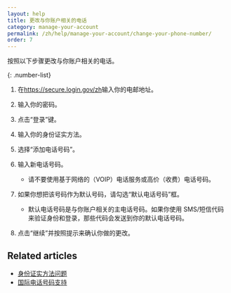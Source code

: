 ```yaml
---
layout: help
title: 更改与你账户相关的电话
category: manage-your-account
permalink: /zh/help/manage-your-account/change-your-phone-number/
order: 7
---
```

按照以下步骤更改与你账户相关的电话。

{: .number-list}

1. 在<https://secure.login.gov/zh>输入你的电邮地址。
2. 输入你的密码。
3. 点击“登录”键。
4. 输入你的身份证实方法。
5. 选择“添加电话号码”。
6. 输入新电话号码。

   * 请不要使用基于网络的（VOIP）电话服务或高价（收费）电话号码。
7. 如果你想把该号码作为默认号码，请勾选“默认电话号码”框。

   * 默认电话号码是与你账户相关的主电话号码。如果你使用 SMS/短信代码来验证身份和登录，那些代码会发送到你的默认电话号码。
8. 点击“继续”并按照提示来确认你做的更改。

## Related articles

* [身份证实方法问题](/zh/help/trouble-signing-in/issues-with-authentication-methods/)
* [国际电话号码支持](/zh/help/manage-your-account/international-phone-support/)
